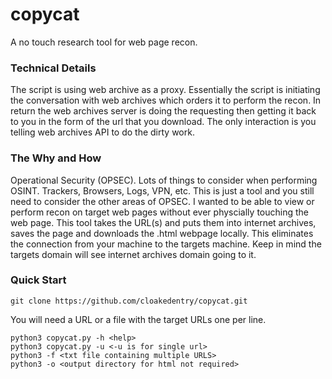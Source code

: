# copycat

A no touch research tool for web page recon.


### Technical Details
The script is using web archive as a proxy. Essentially the script is initiating the conversation with web archives which orders it to perform the recon. In return the web archives server is doing the requesting then getting it back to you in the form of the url that you download. The only interaction is you telling web archives API to do the dirty work.

### The Why and How
Operational Security (OPSEC). Lots of things to consider when performing OSINT. Trackers, Browsers, Logs, VPN, etc. This is just a tool and you still need to consider the other areas of OPSEC. I wanted to be able to view or perform recon on target web pages without ever physcially touching the web page. This tool takes the URL(s) and puts them into internet archives, saves the page and downloads the .html webpage locally. This eliminates the connection from your machine to the targets machine. Keep in mind the targets domain will see internet archives domain going to it. 



### Quick Start
```
git clone https://github.com/cloakedentry/copycat.git
```

You will need a URL or a file with the target URLs one per line. 

```
python3 copycat.py -h <help>
python3 copycat.py -u <-u is for single url>
python3 -f <txt file containing multiple URLS> 
python3 -o <output directory for html not required>
```
